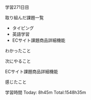 学習271日目

取り組んだ課題一覧

- タイピング
- 英語学習
- ECサイト課題商品詳細機能

わかったこと

次にやること

ECサイト課題商品詳細機能

感じたこと

学習時間 Today: 8h45m Total:1548h35m